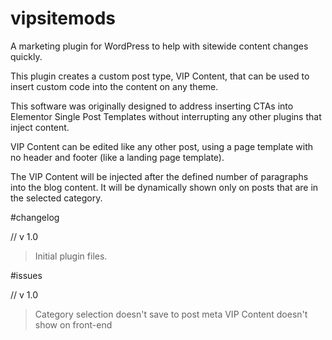 # vipsitemods
A marketing plugin for WordPress to help with sitewide content changes quickly.

This plugin creates a custom post type, VIP Content, that can be used to insert custom code into the content on any theme.

This software was originally designed to address inserting CTAs into Elementor Single Post Templates without interrupting any other plugins that inject content.

VIP Content can be edited like any other post, using a page template with no header and footer (like a landing page template).

The VIP Content will be injected after the defined number of paragraphs into the blog content. It will be dynamically shown only on posts that are in the selected category.

#changelog

// v 1.0
>Initial plugin files.

#issues

// v 1.0
>Category selection doesn't save to post meta
>VIP Content doesn't show on front-end
